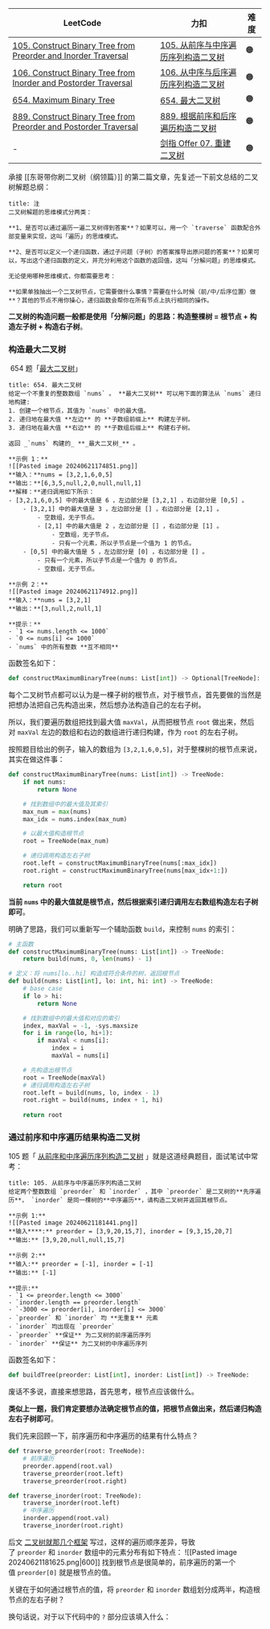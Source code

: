 | LeetCode                                                                                                                                                       | 力扣                                                                                                               | 难度  |
| -------------------------------------------------------------------------------------------------------------------------------------------------------------- | ---------------------------------------------------------------------------------------------------------------- | --- |
| [105. Construct Binary Tree from Preorder and Inorder Traversal](https://leetcode.com/problems/construct-binary-tree-from-preorder-and-inorder-traversal/)     | [105. 从前序与中序遍历序列构造二叉树](https://leetcode.cn/problems/construct-binary-tree-from-preorder-and-inorder-traversal/)  | 🟠  |
| [106. Construct Binary Tree from Inorder and Postorder Traversal](https://leetcode.com/problems/construct-binary-tree-from-inorder-and-postorder-traversal/)   | [106. 从中序与后序遍历序列构造二叉树](https://leetcode.cn/problems/construct-binary-tree-from-inorder-and-postorder-traversal/) | 🟠  |
| [654. Maximum Binary Tree](https://leetcode.com/problems/maximum-binary-tree/)                                                                                 | [654. 最大二叉树](https://leetcode.cn/problems/maximum-binary-tree/)                                                  | 🟠  |
| [889. Construct Binary Tree from Preorder and Postorder Traversal](https://leetcode.com/problems/construct-binary-tree-from-preorder-and-postorder-traversal/) | [889. 根据前序和后序遍历构造二叉树](https://leetcode.cn/problems/construct-binary-tree-from-preorder-and-postorder-traversal/) | 🟠  |
| -                                                                                                                                                              | [剑指 Offer 07. 重建二叉树](https://leetcode.cn/problems/zhong-jian-er-cha-shu-lcof/)                                   | 🟠  |

承接 [[东哥带你刷二叉树（纲领篇）]] 的第二篇文章，先复述一下前文总结的二叉树解题总纲：
```ad-note
title: 注
二叉树解题的思维模式分两类：

**1、是否可以通过遍历一遍二叉树得到答案**？如果可以，用一个 `traverse` 函数配合外部变量来实现，这叫「遍历」的思维模式。

**2、是否可以定义一个递归函数，通过子问题（子树）的答案推导出原问题的答案**？如果可以，写出这个递归函数的定义，并充分利用这个函数的返回值，这叫「分解问题」的思维模式。

无论使用哪种思维模式，你都需要思考：

**如果单独抽出一个二叉树节点，它需要做什么事情？需要在什么时候（前/中/后序位置）做**？其他的节点不用你操心，递归函数会帮你在所有节点上执行相同的操作。
```

**二叉树的构造问题一般都是使用「分解问题」的思路：构造整棵树 = 根节点 + 构造左子树 + 构造右子树**。

### 构造最大二叉树
 654 题「[最大二叉树](https://leetcode.cn/problems/maximum-binary-tree/)」
```ad-question
title: 654. 最大二叉树
给定一个不重复的整数数组 `nums` 。 **最大二叉树** 可以用下面的算法从 `nums` 递归地构建:
1. 创建一个根节点，其值为 `nums` 中的最大值。
2. 递归地在最大值 **左边** 的 **子数组前缀上** 构建左子树。
3. 递归地在最大值 **右边** 的 **子数组后缀上** 构建右子树。

返回 _`nums` 构建的_ **_最大二叉树_** 。

**示例 1：**
![[Pasted image 20240621174851.png]]
**输入：**nums = [3,2,1,6,0,5]
**输出：**[6,3,5,null,2,0,null,null,1]
**解释：**递归调用如下所示：
- [3,2,1,6,0,5] 中的最大值是 6 ，左边部分是 [3,2,1] ，右边部分是 [0,5] 。
    - [3,2,1] 中的最大值是 3 ，左边部分是 [] ，右边部分是 [2,1] 。
        - 空数组，无子节点。
        - [2,1] 中的最大值是 2 ，左边部分是 [] ，右边部分是 [1] 。
            - 空数组，无子节点。
            - 只有一个元素，所以子节点是一个值为 1 的节点。
    - [0,5] 中的最大值是 5 ，左边部分是 [0] ，右边部分是 [] 。
        - 只有一个元素，所以子节点是一个值为 0 的节点。
        - 空数组，无子节点。

**示例 2：**
![[Pasted image 20240621174912.png]]
**输入：**nums = [3,2,1]
**输出：**[3,null,2,null,1]

**提示：**
- `1 <= nums.length <= 1000`
- `0 <= nums[i] <= 1000`
- `nums` 中的所有整数 **互不相同**

```
函数签名如下：
```python
def constructMaximumBinaryTree(nums: List[int]) -> Optional[TreeNode]:
```
每个二叉树节点都可以认为是一棵子树的根节点，对于根节点，首先要做的当然是把想办法把自己先构造出来，然后想办法构造自己的左右子树。

所以，我们要遍历数组把找到最大值 `maxVal`，从而把根节点 `root` 做出来，然后对 `maxVal` 左边的数组和右边的数组进行递归构建，作为 `root` 的左右子树。

按照题目给出的例子，输入的数组为 `[3,2,1,6,0,5]`，对于整棵树的根节点来说，其实在做这件事：
```python
def constructMaximumBinaryTree(nums: List[int]) -> TreeNode:
    if not nums:
        return None

    # 找到数组中的最大值及其索引
    max_num = max(nums)
    max_idx = nums.index(max_num)

    # 以最大值构造根节点
    root = TreeNode(max_num)

    # 递归调用构造左右子树
    root.left = constructMaximumBinaryTree(nums[:max_idx])
    root.right = constructMaximumBinaryTree(nums[max_idx+1:])

    return root
```
**当前 `nums` 中的最大值就是根节点，然后根据索引递归调用左右数组构造左右子树即可**。

明确了思路，我们可以重新写一个辅助函数 `build`，来控制 `nums` 的索引：
```python
# 主函数
def constructMaximumBinaryTree(nums: List[int]) -> TreeNode:
    return build(nums, 0, len(nums) - 1)

# 定义：将 nums[lo..hi] 构造成符合条件的树，返回根节点
def build(nums: List[int], lo: int, hi: int) -> TreeNode:
    # base case
    if lo > hi:
        return None

    # 找到数组中的最大值和对应的索引
    index, maxVal = -1, -sys.maxsize
    for i in range(lo, hi+1):
        if maxVal < nums[i]:
            index = i
            maxVal = nums[i]

    # 先构造出根节点
    root = TreeNode(maxVal)
    # 递归调用构造左右子树
    root.left = build(nums, lo, index - 1)
    root.right = build(nums, index + 1, hi)
    
    return root
```

### 通过前序和中序遍历结果构造二叉树
105 题「 [从前序和中序遍历序列构造二叉树](https://leetcode.cn/problems/construct-binary-tree-from-preorder-and-inorder-traversal/) 」就是这道经典题目，面试笔试中常考：
```ad-question
title: 105. 从前序与中序遍历序列构造二叉树
给定两个整数数组 `preorder` 和 `inorder` ，其中 `preorder` 是二叉树的**先序遍历**， `inorder` 是同一棵树的**中序遍历**，请构造二叉树并返回其根节点。

**示例 1:**
![[Pasted image 20240621181441.png]]
**输入****:** preorder = [3,9,20,15,7], inorder = [9,3,15,20,7]
**输出:** [3,9,20,null,null,15,7]

**示例 2:**
**输入:** preorder = [-1], inorder = [-1]
**输出:** [-1]

**提示:**
- `1 <= preorder.length <= 3000`
- `inorder.length == preorder.length`
- `-3000 <= preorder[i], inorder[i] <= 3000`
- `preorder` 和 `inorder` 均 **无重复** 元素
- `inorder` 均出现在 `preorder`
- `preorder` **保证** 为二叉树的前序遍历序列
- `inorder` **保证** 为二叉树的中序遍历序列

```
函数签名如下：
```python
def buildTree(preorder: List[int], inorder: List[int]) -> TreeNode:
```
废话不多说，直接来想思路，首先思考，根节点应该做什么。

**类似上一题，我们肯定要想办法确定根节点的值，把根节点做出来，然后递归构造左右子树即可**。

我们先来回顾一下，前序遍历和中序遍历的结果有什么特点？
```python
def traverse_preorder(root: TreeNode):
    # 前序遍历
    preorder.append(root.val)
    traverse_preorder(root.left)
    traverse_preorder(root.right)

def traverse_inorder(root: TreeNode):
    traverse_inorder(root.left)
    # 中序遍历
    inorder.append(root.val)
    traverse_inorder(root.right)
```
后文 [二叉树就那几个框架](https://labuladong.online/algo/data-structure/flatten-nested-list-iterator/) 写过，这样的遍历顺序差异，导致了 `preorder` 和 `inorder` 数组中的元素分布有如下特点：
![[Pasted image 20240621181625.png|600]]
找到根节点是很简单的，前序遍历的第一个值 `preorder[0]` 就是根节点的值。

关键在于如何通过根节点的值，将 `preorder` 和 `inorder` 数组划分成两半，构造根节点的左右子树？

换句话说，对于以下代码中的 `?` 部分应该填入什么：
